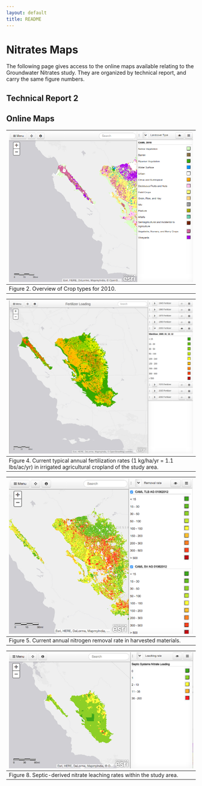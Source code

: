 ```yaml
---
layout: default
title: README
---
```


# Nitrates Maps

The following page gives access to the online maps available relating
to the Groundwater Nitrates study.  They are organized by technical
report, and carry the same figure numbers.


## Technical Report 2

## Online Maps

[![Figure 2](figure2.png)](figure2.html) |
 --- |
 Figure 2. Overview of Crop types for 2010. |

 [![Figure 4](figure4.png)](fertilizer.html) |
 --- |
 Figure 4. Current typical annual fertilization rates (1 kg/ha/yr = 1.1 lbs/ac/yr) in irrigated agricultural cropland of the study area. |

 [![Figure 5](figure5.png)](figure5.html) |
 --- |
 Figure 5. Current annual nitrogen removal rate in harvested materials.|


 [![Figure 8](figure8.png)](figure8.html) |
 --- |
 Figure 8. Septic-derived nitrate leaching rates within the study area. |
